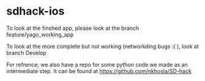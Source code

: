 # sdhack-ios

To look at the finshed app, please look at the branch feature/yago_working_app

To look at the more complete but not working (networkding bugs :( ), look at branch Develop

For refrence, we also have a repo for some python code we made as an intermediate step. It can be found at https://github.com/nkhosla/SD-hack
